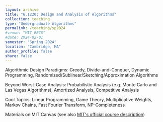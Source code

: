 ```yaml
---
layout: archive
title: "6.1220: Design and Analysis of Algorithms"
collection: teaching
type: "Undergraduate Algorithms"
permalink: /teaching/sp2024
#venue: "MIT EECS"
#date: 2024-02-01
semester: "Spring 2024"
location: "Cambridge, MA"
author_profile: false
share: false
---
```


Algorithmic Design Paradigms: Greedy, Divide-and-Conquer, Dynamic Programming, Randomized/Sublinear/Sketching/Approximation Algorithms <br />

Beyond Worst-Case Analysis: Probabilistic Analysis (e.g. Monte Carlo and Las Vegas Algorithms), Amortized Analysis, Competitive Analysis <br />

Cool Topics: Linear Programming, Game Theory, Multiplicative Weights, Markov Chains, Fast Fourier Transform, NP-Completeness <br />

Materials on MIT Canvas (see also [MIT's official course description](https://student.mit.edu/catalog/m6a.html#6.1220)) <br />

